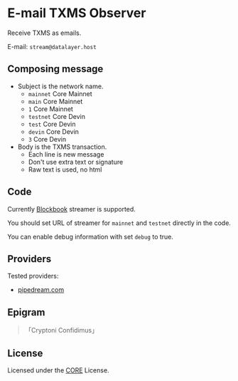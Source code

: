# E-mail TXMS Observer

Receive TXMS as emails.

E-mail: `stream@datalayer.host`

## Composing message

- Subject is the network name.
  - `mainnet` Core Mainnet
  - `main` Core Mainnet
  - `1` Core Mainnet
  - `testnet` Core Devin
  - `test` Core Devin
  - `devin` Core Devin
  - `3` Core Devin
- Body is the TXMS transaction.
  - Each line is new message
  - Don't use extra text or signature
  - Raw text is used, no html

## Code

Currently [Blockbook](https://github.com/cryptohub-digital/blockbook) streamer is supported.

You should set URL of streamer for `mainnet` and `testnet` directly in the code.

You can enable debug information with set `debug` to true.

## Providers

Tested providers:
- [pipedream.com](https://pipedream.com)

## Epigram

> 「Cryptoni Confidimus」

## License

Licensed under the [CORE](LICENSE) License.
